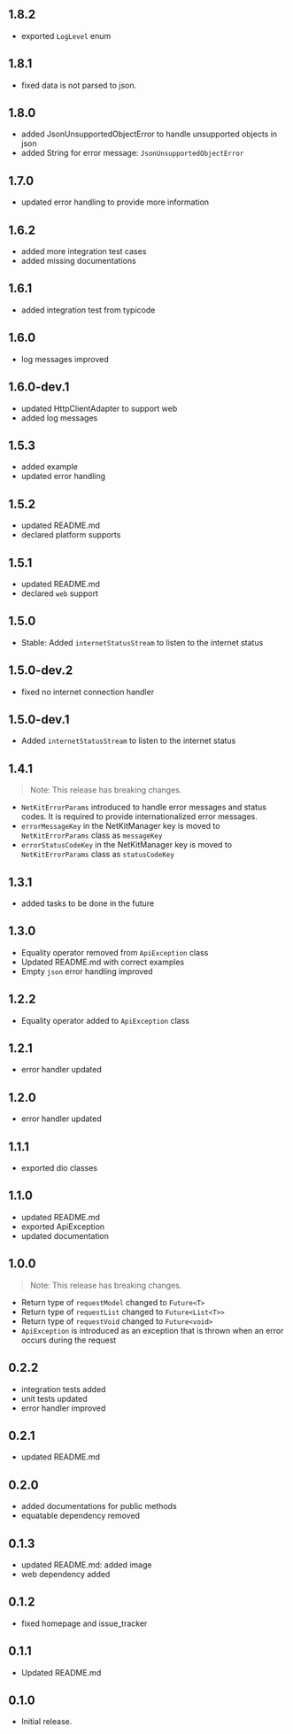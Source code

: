 ## 1.8.2

- exported `LogLevel` enum

## 1.8.1

- fixed data is not parsed to json.

## 1.8.0

- added JsonUnsupportedObjectError to handle unsupported objects in json
- added String for error message: `JsonUnsupportedObjectError`

## 1.7.0

- updated error handling to provide more information

## 1.6.2

- added more integration test cases
- added missing documentations

## 1.6.1

- added integration test from typicode

## 1.6.0

- log messages improved

## 1.6.0-dev.1

- updated HttpClientAdapter to support web
- added log messages

## 1.5.3

- added example
- updated error handling

## 1.5.2

- updated README.md
- declared platform supports

## 1.5.1

- updated README.md
- declared `web` support

## 1.5.0

- Stable: Added `internetStatusStream` to listen to the internet status

## 1.5.0-dev.2

- fixed no internet connection handler

## 1.5.0-dev.1

- Added `internetStatusStream` to listen to the internet status

## 1.4.1

> Note: This release has breaking changes.

- `NetKitErrorParams` introduced to handle error messages and status codes. It is required
  to provide internationalized error messages.
- `errorMessageKey` in the NetKitManager key is moved to `NetKitErrorParams` class as `messageKey`
- `errorStatusCodeKey` in the NetKitManager key is moved to `NetKitErrorParams` class as
  `statusCodeKey`

## 1.3.1

- added tasks to be done in the future

## 1.3.0

- Equality operator removed from `ApiException` class
- Updated README.md with correct examples
- Empty `json` error handling improved

## 1.2.2

- Equality operator added to `ApiException` class

## 1.2.1

- error handler updated

## 1.2.0

- error handler updated

## 1.1.1

- exported dio classes

## 1.1.0

- updated README.md
- exported ApiException
- updated documentation

## 1.0.0

> Note: This release has breaking changes.

- Return type of `requestModel` changed to `Future<T>`
- Return type of `requestList` changed to `Future<List<T>>`
- Return type of `requestVoid` changed to `Future<void>`
- `ApiException` is introduced as an exception that is thrown when an error occurs during the
  request

## 0.2.2

- integration tests added
- unit tests updated
- error handler improved

## 0.2.1

- updated README.md

## 0.2.0

- added documentations for public methods
- equatable dependency removed

## 0.1.3

- updated README.md: added image
- web dependency added

## 0.1.2

- fixed homepage and issue_tracker

## 0.1.1

- Updated README.md

## 0.1.0

- Initial release.